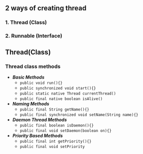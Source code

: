 ## 2 ways of creating thread
### 1. Thread (Class)
### 2. Runnable (Interface)

## Thread(Class)
### Thread class methods
- ***Basic Methods***
	- `public void run(){}`
	- `public synchronized void start(){}`
	- `public static native Thread currentThread()`
	- `public final native boolean isAlive()`
- ***Naming Methods***
	- `public final String getName(){}`
	- `public final synchronized void setName(String name){}`
- ***Daemon Thread Methods***
	- `public final boolean isDaemon(){}`
	- `public final void setDaemon(boolean on){}`
- ***Priority Based Methods***
	- `public final int getPriority(){}`
	- `public final void setPriority`